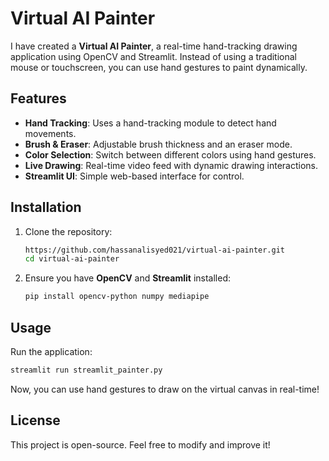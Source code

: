 # Virtual AI Painter

I have created a **Virtual AI Painter**, a real-time hand-tracking drawing application using OpenCV and Streamlit. Instead of using a traditional mouse or touchscreen, you can use hand gestures to paint dynamically.

## Features
- **Hand Tracking**: Uses a hand-tracking module to detect hand movements.
- **Brush & Eraser**: Adjustable brush thickness and an eraser mode.
- **Color Selection**: Switch between different colors using hand gestures.
- **Live Drawing**: Real-time video feed with dynamic drawing interactions.
- **Streamlit UI**: Simple web-based interface for control.

## Installation
1. Clone the repository:
   ```sh
   https://github.com/hassanalisyed021/virtual-ai-painter.git
   cd virtual-ai-painter
   ```
   
2. Ensure you have **OpenCV** and **Streamlit** installed:
   ```sh
   pip install opencv-python numpy mediapipe
   ```

## Usage
Run the application:
```sh
streamlit run streamlit_painter.py
```
Now, you can use hand gestures to draw on the virtual canvas in real-time!

## License
This project is open-source. Feel free to modify and improve it!


